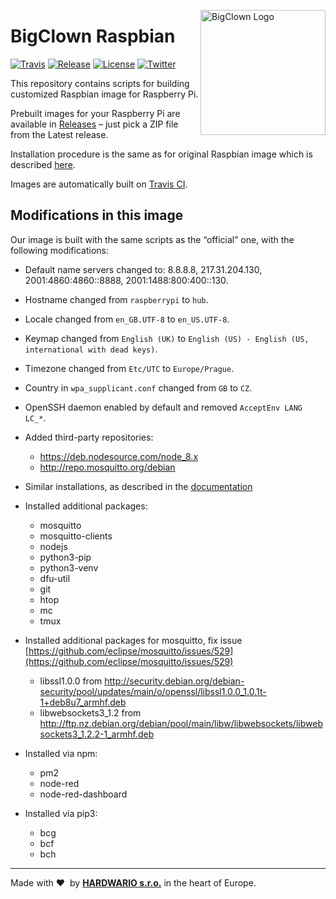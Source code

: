<a href="https://www.bigclown.com/"><img src="https://bigclown.sirv.com/logo.png" width="200" alt="BigClown Logo" align="right"></a>

# BigClown Raspbian

[![Travis](https://img.shields.io/travis/bigclownlabs/bc-raspbian/master.svg)](https://travis-ci.org/bigclownlabs/bc-raspbian)
[![Release](https://img.shields.io/github/release/bigclownlabs/bc-raspbian.svg)](https://github.com/bigclownlabs/bc-raspbian/releases)
[![License](https://img.shields.io/github/license/bigclownlabs/bc-raspbian.svg)](https://github.com/bigclownlabs/bc-raspbian/blob/master/LICENSE)
[![Twitter](https://img.shields.io/twitter/follow/BigClownLabs.svg?style=social&label=Follow)](https://twitter.com/BigClownLabs)

This repository contains scripts for building customized Raspbian image for Raspberry Pi.

Prebuilt images for your Raspberry Pi are available in [Releases](https://github.com/bigclownlabs/bc-raspbian/releases) – just pick a ZIP file from the Latest release.

Installation procedure is the same as for original Raspbian image which is described [here](https://www.raspberrypi.org/documentation/installation/installing-images/).

Images are automatically built on [Travis CI](https://travis-ci.org/bigclownlabs/bc-raspbian).

## Modifications in this image

Our image is built with the same scripts as the “official” one, with the following modifications:

* Default name servers changed to: 8.8.8.8, 217.31.204.130, 2001:4860:4860::8888, 2001:1488:800:400::130.
* Hostname changed from `raspberrypi` to `hub`.
* Locale changed from `en_GB.UTF-8` to `en_US.UTF-8`.
* Keymap changed from `English (UK)` to `English (US) - English (US, international with dead keys)`.
* Timezone changed from `Etc/UTC` to `Europe/Prague`.
* Country in `wpa_supplicant.conf` changed from `GB` to `CZ`.
* OpenSSH daemon enabled by default and removed `AcceptEnv LANG LC_*`.
* Added third-party repositories:
    * https://deb.nodesource.com/node_8.x
    * http://repo.mosquitto.org/debian
* Similar installations, as described in the [documentation](https://doc.bigclown.com/tutorials/playground-setup/#playground-setup-on-ubuntu)

* Installed additional packages:
	* mosquitto
	* mosquitto-clients
	* nodejs
	* python3-pip
	* python3-venv
	* dfu-util
	* git
	* htop
	* mc
	* tmux

* Installed additional packages for mosquitto, fix issue [https://github.com/eclipse/mosquitto/issues/529](https://github.com/eclipse/mosquitto/issues/529)
	* libssl1.0.0 from http://security.debian.org/debian-security/pool/updates/main/o/openssl/libssl1.0.0_1.0.1t-1+deb8u7_armhf.deb
	* libwebsockets3_1.2 from http://ftp.nz.debian.org/debian/pool/main/libw/libwebsockets/libwebsockets3_1.2.2-1_armhf.deb

* Installed via npm:
	* pm2
    * node-red
	* node-red-dashboard

* Installed via pip3:
	* bcg
	* bcf
	* bch

---

Made with &#x2764;&nbsp; by [**HARDWARIO s.r.o.**](https://www.hardwario.com/) in the heart of Europe.
